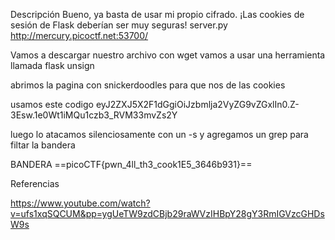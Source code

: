 Descripción
Bueno, ya basta de usar mi propio cifrado. ¡Las cookies de sesión de Flask deberían ser muy seguras! server.py http://mercury.picoctf.net:53700/


Vamos a descargar nuestro archivo con wget 
vamos a usar una herramienta llamada flask unsign

abrimos la pagina con snickerdoodles para que nos de las cookies

usamos este codigo 
eyJ2ZXJ5X2F1dGgiOiJzbmlja2VyZG9vZGxlIn0.Z-3Esw.1e0Wt1iMQu1czb3_RVM33mvZs2Y

luego lo atacamos silenciosamente con un -s y agregamos un grep para filtar la bandera

BANDERA
==picoCTF{pwn_4ll_th3_cook1E5_3646b931}==

Referencias

https://www.youtube.com/watch?v=ufs1xqSQCUM&pp=ygUeTW9zdCBjb29raWVzIHBpY28gY3RmIGVzcGHDsW9s